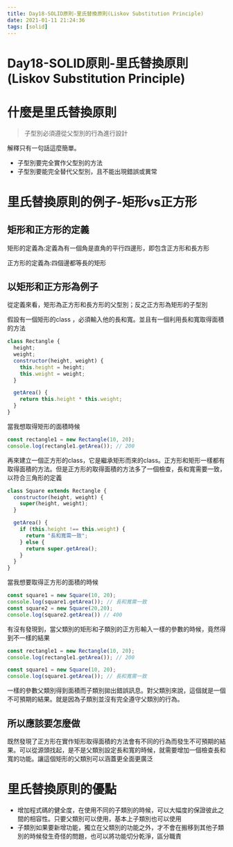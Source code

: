 ```yaml
---
title: Day18-SOLID原則-里氏替換原則(Liskov Substitution Principle)
date: 2021-01-11 21:24:36
tags: [solid]
---
```

# Day18-SOLID原則-里氏替換原則(Liskov Substitution Principle)

# 什麼是里氏替換原則

> 子型別必須遵從父型別的行為進行設計

解釋只有一句話這麼簡單。

- 子型別要完全實作父型別的方法
- 子型別要能完全替代父型別，且不能出現錯誤或異常

# 里氏替換原則的例子-矩形vs正方形

## 矩形和正方形的定義

矩形的定義為:定義為有一個角是直角的平行四邊形，即包含正方形和長方形

正方形的定義為:四個邊都等長的矩形

## 以矩形和正方形為例子

從定義來看，矩形為正方形和長方形的父型別；反之正方形為矩形的子型別

假設有一個矩形的class ，必須輸入他的長和寬。並且有一個利用長和寬取得面積的方法

```jsx
class Rectangle {
  height;
  weight;
  constructor(height, weight) {
    this.height = height;
    this.weight = weight;
  }

  getArea() {
    return this.height * this.weight;
  }
}
```

當我想取得矩形的面積時候

```jsx
const rectangle1 = new Rectangle(10, 20);
console.log(rectangle1.getArea()); // 200
```

再來建立一個正方形的class，它是繼承矩形而來的class。正方形和矩形一樣都有取得面積的方法。但是正方形的取得面積的方法多了一個檢查，長和寬需要一致，以符合三角形的定義

```jsx
class Square extends Rectangle {
  constructor(height, weight) {
    super(height, weight);
  }

  getArea() {
    if (this.height !== this.weight) {
      return "長和寬需一致";
    } else {
      return super.getArea();
    }
  }
}
```

當我想要取得正方形的面積的時候

```jsx
const square1 = new Square(10, 20);
console.log(square1.getArea()); // 長和寬需一致
const square2 = new Square(20,20);
console.log(square2.getArea()) // 400
```

有沒有發現到，當父類別的矩形和子類別的正方形輸入一樣的參數的時候，竟然得到不一樣的結果

```jsx
const rectangle1 = new Rectangle(10, 20);
console.log(rectangle1.getArea()); // 200

const square1 = new Square(10, 20);
console.log(square1.getArea()); // 長和寬需一致
```

一樣的參數父類別得到面積而子類別拋出錯誤訊息。對父類別來說，這個就是一個不可預期的結果。就是因為子類別並沒有完全遵守父類別的行為。

## 所以應該要怎麼做

既然發現了正方形在實作矩形取得面積的方法會有不同的行為而發生不可預期的結果。可以從源頭找起，是不是父類別設定長和寬的時候，就需要增加一個檢查長和寬的功能。讓這個矩形的父類別可以涵蓋更全面更廣泛

# 里氏替換原則的優點

- 增加程式碼的健全度，在使用不同的子類別的時候，可以大幅度的保證彼此之間的相容性。只要父類別可以使用，基本上子類別也可以使用
- 子類別如果要新增功能，獨立在父類別的功能之外，才不會在搬移到其他子類別的時候發生奇怪的問題，也可以將功能切分乾淨，區分職責